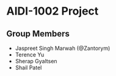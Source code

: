 # AIDI-1002 Project

## Group Members
- Jaspreet Singh Marwah \(@Zantorym)
- Terence Yu
- Sherap Gyaltsen
- Shail Patel

